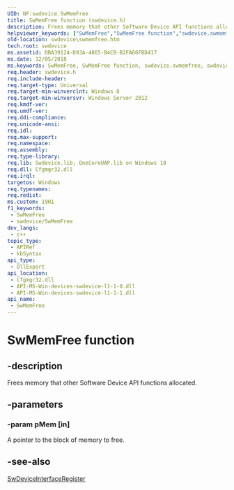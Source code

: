 ```yaml
---
UID: NF:swdevice.SwMemFree
title: SwMemFree function (swdevice.h)
description: Frees memory that other Software Device API functions allocated.
helpviewer_keywords: ["SwMemFree","SwMemFree function","swdevice.swmemfree","swdevice/SwMemFree"]
old-location: swdevice\swmemfree.htm
tech.root: swdevice
ms.assetid: DBA39124-D93A-4865-B4CB-B2FA66FBD417
ms.date: 12/05/2018
ms.keywords: SwMemFree, SwMemFree function, swdevice.swmemfree, swdevice/SwMemFree
req.header: swdevice.h
req.include-header: 
req.target-type: Universal
req.target-min-winverclnt: Windows 8
req.target-min-winversvr: Windows Server 2012
req.kmdf-ver: 
req.umdf-ver: 
req.ddi-compliance: 
req.unicode-ansi: 
req.idl: 
req.max-support: 
req.namespace: 
req.assembly: 
req.type-library: 
req.lib: Swdevice.lib; OneCoreUAP.lib on Windows 10
req.dll: Cfgmgr32.dll
req.irql: 
targetos: Windows
req.typenames: 
req.redist: 
ms.custom: 19H1
f1_keywords:
 - SwMemFree
 - swdevice/SwMemFree
dev_langs:
 - c++
topic_type:
 - APIRef
 - kbSyntax
api_type:
 - DllExport
api_location:
 - Cfgmgr32.dll
 - API-MS-Win-devices-swdevice-l1-1-0.dll
 - API-MS-Win-devices-swdevice-l1-1-1.dll
api_name:
 - SwMemFree
---
```


# SwMemFree function


## -description

Frees memory that other Software Device API functions allocated.

## -parameters

### -param pMem [in]

A pointer to the block of memory to free.

## -see-also

<a href="https://docs.microsoft.com/windows/desktop/api/swdevice/nf-swdevice-swdeviceinterfaceregister">SwDeviceInterfaceRegister</a>

